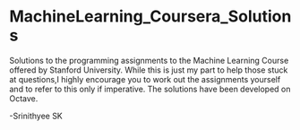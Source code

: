 # MachineLearning_Coursera_Solutions
Solutions to the programming assignments to the Machine Learning Course offered by Stanford University.
While this is just my part to help those stuck at questions,I highly encourage you to work out the assignments yourself and to refer to this only if imperative.
The solutions have been developed on Octave.

-Srinithyee SK
